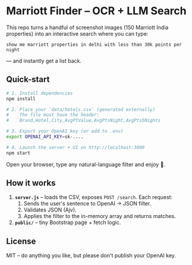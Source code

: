 # Marriott Finder – OCR + LLM Search

This repo turns a handful of screenshot images (150 Marriott India properties) into an interactive search where you can type:

```
show me marriott properties in delhi with less than 30k points per night
```

— and instantly get a list back.

## Quick-start

```bash
# 1. Install dependencies
npm install

# 2. Place your `data/hotels.csv` (generated externally)
#    The file must have the header:
#    Brand,Hotel,City,AvgPtValue,AvgPtsNight,AvgPts5Nights

# 3. Export your OpenAI key (or add to .env)
export OPENAI_API_KEY=sk-....

# 4. Launch the server + UI on http://localhost:3000
npm start
```

Open your browser, type any natural-language filter and enjoy 🎉.

## How it works
1. **`server.js`** – loads the CSV, exposes `POST /search`. Each request:
   1. Sends the user's sentence to OpenAI → JSON filter.
   2. Validates JSON (Ajv).
   3. Applies the filter to the in-memory array and returns matches.
2. **`public/`** – tiny Bootstrap page + fetch logic.

## License
MIT – do anything you like, but please don't publish your OpenAI key. 